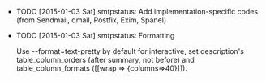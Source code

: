 * TODO [2015-01-03 Sat] smtpstatus: Add implementation-specific codes (from Sendmail, qmail, Postfix, Exim, Spanel)
* TODO [2015-01-03 Sat] smtpstatus: Formatting

  Use --format=text-pretty by default for interactive, set description's
  table_column_orders (after summary, not before) and table_column_formats ([[wrap
  => {columns=>40}]]).
